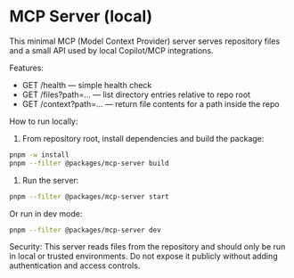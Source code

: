 # MCP Server (local)

This minimal MCP (Model Context Provider) server serves repository files and a small API used by local Copilot/MCP integrations.

Features:

- GET /health — simple health check
- GET /files?path=... — list directory entries relative to repo root
- GET /context?path=... — return file contents for a path inside the repo

How to run locally:


1. From repository root, install dependencies and build the package:

```bash
pnpm -w install
pnpm --filter @packages/mcp-server build
```

1. Run the server:

```bash
pnpm --filter @packages/mcp-server start
```

Or run in dev mode:

```bash
pnpm --filter @packages/mcp-server dev
```

Security: This server reads files from the repository and should only be run in local or trusted environments. Do not expose it publicly without adding authentication and access controls.
